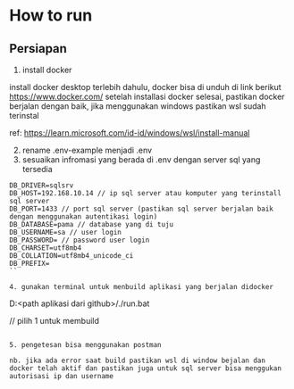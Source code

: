 # How to run 

## Persiapan 

1. install docker 

install docker desktop terlebih dahulu, docker bisa di unduh di link berikut https://www.docker.com/
setelah installasi docker selesai, pastikan docker berjalan dengan baik, jika menggunakan windows pastikan wsl sudah terinstal

ref: https://learn.microsoft.com/id-id/windows/wsl/install-manual

2. rename .env-example menjadi .env
3. sesuaikan infromasi yang berada di .env dengan server sql yang tersedia

```
DB_DRIVER=sqlsrv
DB_HOST=192.168.10.14 // ip sql server atau komputer yang terinstall sql server
DB_PORT=1433 // port sql server (pastikan sql server berjalan baik dengan menggunakan autentikasi login)
DB_DATABASE=pama // database yang di tuju
DB_USERNAME=sa // user login
DB_PASSWORD= // password user login
DB_CHARSET=utf8mb4
DB_COLLATION=utf8mb4_unicode_ci
DB_PREFIX=
``

4. gunakan terminal untuk menbuild aplikasi yang berjalan didocker

```
D:\<path aplikasi dari github>/./run.bat

// pilih 1 untuk membuild

```

5. pengetesan bisa menggunakan postman

nb. jika ada error saat build pastikan wsl di window bejalan dan docker telah aktif dan pastikan juga untuk sql server bisa menggukan autorisasi ip dan username

